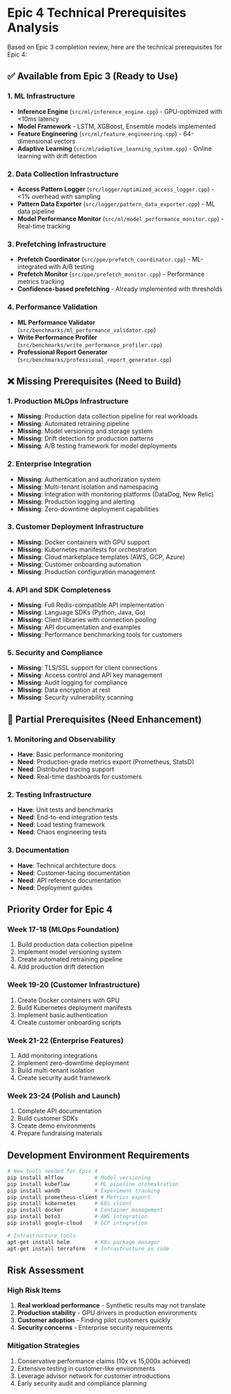 # Epic 4 Technical Prerequisites Analysis

Based on Epic 3 completion review, here are the technical prerequisites for Epic 4:

## ✅ Available from Epic 3 (Ready to Use)

### 1. ML Infrastructure
- **Inference Engine** (`src/ml/inference_engine.cpp`) - GPU-optimized with <10ms latency
- **Model Framework** - LSTM, XGBoost, Ensemble models implemented
- **Feature Engineering** (`src/ml/feature_engineering.cpp`) - 64-dimensional vectors
- **Adaptive Learning** (`src/ml/adaptive_learning_system.cpp`) - Online learning with drift detection

### 2. Data Collection Infrastructure  
- **Access Pattern Logger** (`src/logger/optimized_access_logger.cpp`) - <1% overhead with sampling
- **Pattern Data Exporter** (`src/logger/pattern_data_exporter.cpp`) - ML data pipeline
- **Model Performance Monitor** (`src/ml/model_performance_monitor.cpp`) - Real-time tracking

### 3. Prefetching Infrastructure
- **Prefetch Coordinator** (`src/ppe/prefetch_coordinator.cpp`) - ML-integrated with A/B testing
- **Prefetch Monitor** (`src/ppe/prefetch_monitor.cpp`) - Performance metrics tracking
- **Confidence-based prefetching** - Already implemented with thresholds

### 4. Performance Validation
- **ML Performance Validator** (`src/benchmarks/ml_performance_validator.cpp`)
- **Write Performance Profiler** (`src/benchmarks/write_performance_profiler.cpp`)
- **Professional Report Generator** (`src/benchmarks/professional_report_generator.cpp`)

## ❌ Missing Prerequisites (Need to Build)

### 1. Production MLOps Infrastructure
- **Missing**: Production data collection pipeline for real workloads
- **Missing**: Automated retraining pipeline
- **Missing**: Model versioning and storage system
- **Missing**: Drift detection for production patterns
- **Missing**: A/B testing framework for model deployments

### 2. Enterprise Integration
- **Missing**: Authentication and authorization system
- **Missing**: Multi-tenant isolation and namespacing
- **Missing**: Integration with monitoring platforms (DataDog, New Relic)
- **Missing**: Production logging and alerting
- **Missing**: Zero-downtime deployment capabilities

### 3. Customer Deployment Infrastructure
- **Missing**: Docker containers with GPU support
- **Missing**: Kubernetes manifests for orchestration
- **Missing**: Cloud marketplace templates (AWS, GCP, Azure)
- **Missing**: Customer onboarding automation
- **Missing**: Production configuration management

### 4. API and SDK Completeness
- **Missing**: Full Redis-compatible API implementation
- **Missing**: Language SDKs (Python, Java, Go)
- **Missing**: Client libraries with connection pooling
- **Missing**: API documentation and examples
- **Missing**: Performance benchmarking tools for customers

### 5. Security and Compliance
- **Missing**: TLS/SSL support for client connections
- **Missing**: Access control and API key management
- **Missing**: Audit logging for compliance
- **Missing**: Data encryption at rest
- **Missing**: Security vulnerability scanning

## 🔧 Partial Prerequisites (Need Enhancement)

### 1. Monitoring and Observability
- **Have**: Basic performance monitoring
- **Need**: Production-grade metrics export (Prometheus, StatsD)
- **Need**: Distributed tracing support
- **Need**: Real-time dashboards for customers

### 2. Testing Infrastructure
- **Have**: Unit tests and benchmarks
- **Need**: End-to-end integration tests
- **Need**: Load testing framework
- **Need**: Chaos engineering tests

### 3. Documentation
- **Have**: Technical architecture docs
- **Need**: Customer-facing documentation
- **Need**: API reference documentation
- **Need**: Deployment guides

## Priority Order for Epic 4

### Week 17-18 (MLOps Foundation)
1. Build production data collection pipeline
2. Implement model versioning system
3. Create automated retraining pipeline
4. Add production drift detection

### Week 19-20 (Customer Infrastructure)
1. Create Docker containers with GPU
2. Build Kubernetes deployment manifests
3. Implement basic authentication
4. Create customer onboarding scripts

### Week 21-22 (Enterprise Features)
1. Add monitoring integrations
2. Implement zero-downtime deployment
3. Build multi-tenant isolation
4. Create security audit framework

### Week 23-24 (Polish and Launch)
1. Complete API documentation
2. Build customer SDKs
3. Create demo environments
4. Prepare fundraising materials

## Development Environment Requirements

```bash
# New tools needed for Epic 4
pip install mlflow          # Model versioning
pip install kubeflow        # ML pipeline orchestration
pip install wandb           # Experiment tracking
pip install prometheus-client # Metrics export
pip install kubernetes      # K8s client
pip install docker          # Container management
pip install boto3           # AWS integration
pip install google-cloud    # GCP integration

# Infrastructure tools
apt-get install helm        # K8s package manager
apt-get install terraform   # Infrastructure as code
```

## Risk Assessment

### High Risk Items
1. **Real workload performance** - Synthetic results may not translate
2. **Production stability** - GPU drivers in production environments
3. **Customer adoption** - Finding pilot customers quickly
4. **Security concerns** - Enterprise security requirements

### Mitigation Strategies
1. Conservative performance claims (10x vs 15,000x achieved)
2. Extensive testing in customer-like environments
3. Leverage advisor network for customer introductions
4. Early security audit and compliance planning